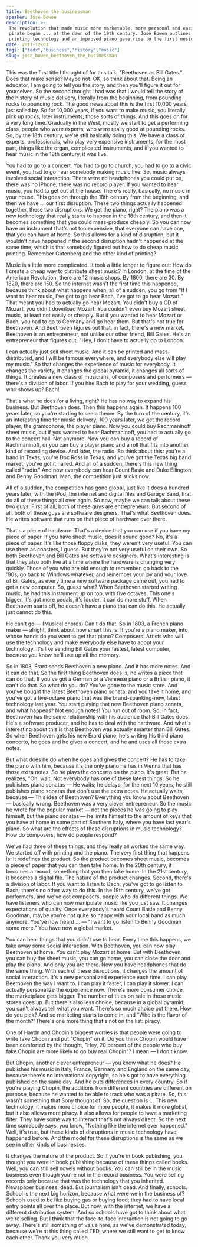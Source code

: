 ```yaml
---
title: Beethoven the businessman
speaker: José Bowen
description: >-
 The revolution that made music more marketable, more personal and easier to
 pirate began ... at the dawn of the 19th century. José Bowen outlines how new
 printing technology and an improved piano gave rise to the first music industry.
date: 2011-12-03
tags: ["tedx","business","history","music"]
slug: jose_bowen_beethoven_the_businessman
---
```


This was the first title I thought of for this talk, "Beethoven as Bill Gates." Does that
make sense? Maybe not. OK, so think about that. Being an educator, I am going to tell you
the story, and then you'll figure it out for yourselves. So the second thought I had was
that I would tell the story of the history of music delivery, literally from the
beginning, from pounding rocks to pounding rock. The good news about this is the first
10,000 years just sailed by. So for 10,000 years, if you want to make music, you literally
pick up rocks, later instruments, those sorts of things. And this goes on for a very long
time. Gradually in the West, mostly we start to get a performing class, people who were
experts, who were really good at pounding rocks. So, by the 18th century, we're still
basically doing this. We have a class of experts, professionals, who play very expensive
instruments, for the most part, things like the organ, complicated instruments, and if you
wanted to hear music in the 18th century, it was live.

You had to go to a concert. You had to go to church, you had to go to a civic event, you
had to go hear somebody making music live. So, music always involved social interaction.
There were no headphones you could put on, there was no iPhone, there was no record
player. If you wanted to hear music, you had to get out of the house. There's really,
basically, no music in your house. This goes on through the 18th century from the
beginning, and then we have ... our first disruption. These two things actually happened
together, these two disruptions. We get the piano, right? The piano was a new technology
that really starts to happen in the 18th century, and then it becomes something that you
could mass-produce cheaply. So you can now have an instrument that's not too expensive,
that everyone can have one, that you can have at home. So this allows for a kind of
disruption, but it wouldn't have happened if the second disruption hadn't happened at the
same time, which is that somebody figured out how to do cheap music printing. Remember
Gutenberg and the other kind of printing?

Music is a little more complicated. It took a little longer to figure out: How do I create
a cheap way to distribute sheet music? In London, at the time of the American Revolution,
there are 12 music shops. By 1800, there are 30. By 1820, there are 150. So the internet
wasn't the first time this happened, because think about what happens when, all of a
sudden, you go from "If I want to hear music, I've got to go hear Bach, I've got to go
hear Mozart." That meant you had to actually go hear Mozart. You didn't buy a CD of
Mozart, you didn't download Mozart. You couldn't even buy Mozart sheet music, at least not
easily or cheaply. But if you wanted to hear Mozart or Bach, you had to go to Germany and
go hear them. But that's not true for Beethoven. And Beethoven figures out that, in fact,
there's a new market. Beethoven is an entrepreneur, not unlike our other friend, Bill
Gates. He's an entrepreneur that figures out, "Hey, I don't have to actually go to
London.

I can actually just sell sheet music. And it can be printed and mass-distributed, and I
will be famous everywhere, and everybody else will play my music." So that changes the
experience of music for everybody. It changes the variety, it changes the global pyramid,
it changes all sorts of things. It creates a new class of musicians, of composers and
performers — there's a division of labor. If you hire Bach to play for your wedding, guess
who shows up? Bach!

That's what he does for a living, right? He has no way to expand his business. But
Beethoven does. Then this happens again. It happens 100 years later, so you're starting to
see a theme. By the turn of the century, it's an interesting time for music delivery; 100
years later, we get the record player, the gramophone, the player piano. Now you could buy
Rachmaninoff sheet music, but if you wanted to hear Rachmaninoff, you had to actually go
to the concert hall. Not anymore. Now you can buy a record of Rachmaninoff, or you can buy
a player piano and a roll that fits into another kind of recording device. And later, the
radio. So think about this: you're a band in Texas; you're Doc Ross in Texas, and you've
got the Texas big band market, you've got it nailed. And all of a sudden, there's this new
thing called "radio." And now everybody can hear Count Basie and Duke Ellington and Benny
Goodman. Man, the competition just sucks now.

All of a sudden, the competition has gone global, just like it does a hundred years later,
with the iPod, the internet and digital files and Garage Band, that do all of these things
all over again. So now, maybe we can talk about these two guys. First of all, both of these
guys are entrepreneurs. But second of all, both of these guys are software designers.
That's what Beethoven does. He writes software that runs on that piece of hardware over
there.

That's a piece of hardware. That's a device that you can use if you have my piece of
paper. If you have sheet music, does it sound good? No, it's a piece of paper. It's like
those floppy disks; they weren't very useful. You can use them as coasters, I guess. But
they're not very useful on their own. So both Beethoven and Bill Gates are software
designers. What's interesting is that they also both live at a time where the hardware is
changing very quickly. Those of you who are old enough to remember, go back to the '90s,
go back to Windows whatever, and remember your joy and your love of Bill Gates, as every
time a new software package came out, you had to get a new computer. So, guess what? When
Beethoven started writing music, he had this instrument up on top, with five octaves. This
one's bigger, it's got more pedals, it's louder, it can do more stuff. When Beethoven
starts off, he doesn't have a piano that can do this. He actually just cannot do
this.

He can't go — (Musical chords) Can't do that. So in 1803, a French piano maker — alright,
think about how smart this is: If you're a piano maker, into whose hands do you want to
get that piano? Composers. Artists who will use the technology and make everybody else
have to adopt your technology. It's like sending Bill Gates your fastest, latest computer,
because you know he'll use up all the memory.

So in 1803, Érard sends Beethoven a new piano. And it has more notes. And it can do that.
So the first thing Beethoven does is, he writes a piece that can do that. If you've got a
German or a Viennese piano or a British piano, it can't do that. So what do you do? You've
gone to the music store. And you've bought the latest Beethoven piano sonata, and you take
it home, and you've got a five-octave piano that was the brand-spanking-new, latest
technology last year. You start playing that new Beethoven piano sonata, and what happens?
Not enough notes! You run out of room. So, in fact, Beethoven has the same relationship
with his audience that Bill Gates does. He's a software producer, and he has to deal with
the hardware. And what's interesting about this is that Beethoven was actually smarter than
Bill Gates. So when Beethoven gets his new Érard piano, he's writing his third piano
concerto, he goes and he gives a concert, and he and uses all those extra
notes.

But what does he do when he goes and gives the concert? He has to take the piano with him,
because it's the only piano he has in Vienna that has those extra notes. So he plays the
concerto on the piano. It's great. But he realizes, "Oh, wait. Not everybody has one of
these latest things. So he publishes piano sonatas — He waits; he delays: for the next 10
years, he still publishes piano sonatas that don't use the extra notes. He actually waits,
because — This idea of Beethoven? Everything you know about Beethoven — basically wrong.
Beethoven was a very clever entrepreneur. So the music he wrote for the popular market —
not the pieces he was going to play himself, but the piano sonatas — he limits himself to
the amount of keys that you have at home in some part of Southern Italy, where you have
last year's piano. So what are the effects of these disruptions in music technology? How do
composers, how do people respond?

We've had three of these things, and they really all worked the same way. We started off
with printing and the piano. The very first thing that happens is: it redefines the
product. So the product becomes sheet music, becomes a piece of paper that you can then
take home. In the 20th century, it becomes a record, something that you then take home. In
the 21st century, it becomes a digital file. The nature of the product changes. Second,
there's a division of labor. If you want to listen to Bach, you've got to go listen to
Bach; there's no other way to do this. In the 19th century, we've got performers, and
we've got composers, people who do different things. We have listeners who can now
manipulate music like you just saw. It changes expectations of quality. Once everybody's
heard Count Basie and Benny Goodman, maybe you're not quite so happy with your local band
as much anymore. You've now heard ... — "I want to go listen to Benny Goodman some more."
You have now a global market.

You can hear things that you didn't use to hear. Every time this happens, we take away
some social interaction. With Beethoven, you can now play Beethoven at home. You can't
play Mozart at home. But with Beethoven, you can buy the sheet music, you can go home, you
can close the door and play the piano. And only you are there. Now you have headphones
that do the same thing. With each of these disruptions, it changes the amount of social
interaction. It's a new personalized experience each time. I can play Beethoven the way I
want to. I can play it faster, I can play it slower. I can actually personalize the
experience now. There's more consumer choice, the marketplace gets bigger. The number of
titles on sale in those music stores goes up. But there's also less choice, because in a
global pyramid, you can't always tell what you want. There's so much choice out there. How
do you pick? And so marketing starts to come in, and "Who is the flavor of the
month?"There's one more thing that's not on the list: piracy.

One of Haydn and Chopin's biggest worries is that people were going to write fake Chopin
and put "Chopin" on it. Do you think Chopin would have been comforted by the thought,
"Hey, 20 percent of the people who buy fake Chopin are more likely to go buy real Chopin"?
I mean — I don't know.

But Chopin, another clever entrepreneur — you know what he does? He publishes his music in
Italy, France, Germany and England on the same day, because there's no international
copyright, so he's got to have everything published on the same day. And he puts
differences in every country. So if you're playing Chopin, the additions from different
countries are different on purpose, because he wanted to be able to track who was a
pirate. So, this wasn't something that Sony thought of. So, the question is ... This new
technology, it makes more choice for more people, it makes it more global, but it also
allows more piracy. It also allows for people to have a marketing filter. They have some
way to interact that's not always direct. So the next time somebody says, you know,
"Nothing like the internet ever happened." Well, it's true, but these kinds of disruptions
in music technology have happened before. And the model for these disruptions is the same
as we see in other kinds of businesses.

It changes the nature of the product. So if you're in book publishing, you thought you
were in book publishing because of these things called books. Well, you can still sell
novels without books. You can still be in the music business even though you're not in the
record business. You were selling records only because that was the technology that you
inherited. Newspaper business: dead. But journalism isn't dead. And finally, schools.
School is the next big horizon, because what were we in the business of? Schools used to
be like buying gas or buying food; they had to have local entry points all over the place.
But now, with the internet, we have a different distribution system. And so schools have
got to think about what we're selling. But I think that the face-to-face interaction is
not going to go away. There's still something of value here, as we've demonstrated today,
because we're at this thing called TED, where we still want to get to know each
other. Thank you very much.

<!--
ad_duration=3.33
comment_count=73
event="TEDxSMU"
external_start_time=0
intro_duration=11.82
is_subtitle_required="False"
is_talk_featured="True"
language="en"
language_swap="False"
native_language="en"
number_of_related_talks=6
number_of_speakers=1
number_of_subtitled_videos=17
number_of_tags=4
number_of_talk_download_languages=17
number_of_talk_more_resources=0
number_of_talk_recommendations=0
number_of_talks_take_actions=0
post_ad_duration=0.83
published_timestamp="2012-05-12 13:58:07"
recording_date="2011-12-03"
speaker_description="Professor of music"
speaker_is_published=1
speaker_name="José Bowen"
talk_name="Beethoven the businessman"
talks_tags=["tedx","business","history","music"]
url_audio="https://download.ted.com/talks/JoseBowen_2011X.mp3?apikey=acme-roadrunner"
url_photo_speaker="https://pe.tedcdn.com/images/ted/fc91c4ae0e1a915fb86e88941894129fb527f411_254x191.jpg"
url_photo_talk="https://pe.tedcdn.com/images/ted/639560fb2c019c47c6a3a079871300343cf7f6a1_800x600.jpg"
url_webpage="https://www.ted.com/talks/jose_bowen_beethoven_the_businessman"
video_type_name="TEDx Talk"
-->